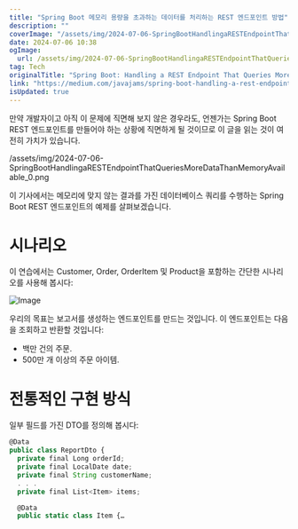 ```yaml
---
title: "Spring Boot 메모리 용량을 초과하는 데이터를 처리하는 REST 엔드포인트 방법"
description: ""
coverImage: "/assets/img/2024-07-06-SpringBootHandlingaRESTEndpointThatQueriesMoreDataThanMemoryAvailable_0.png"
date: 2024-07-06 10:38
ogImage: 
  url: /assets/img/2024-07-06-SpringBootHandlingaRESTEndpointThatQueriesMoreDataThanMemoryAvailable_0.png
tag: Tech
originalTitle: "Spring Boot: Handling a REST Endpoint That Queries More Data Than Memory Available"
link: "https://medium.com/javajams/spring-boot-handling-a-rest-endpoint-that-queries-more-data-than-memory-available-a0c049548d04"
isUpdated: true
---
```





만약 개발자이고 아직 이 문제에 직면해 보지 않은 경우라도, 언젠가는 Spring Boot REST 엔드포인트를 만들어야 하는 상황에 직면하게 될 것이므로 이 글을 읽는 것이 여전히 가치가 있습니다.

/assets/img/2024-07-06-SpringBootHandlingaRESTEndpointThatQueriesMoreDataThanMemoryAvailable_0.png

이 기사에서는 메모리에 맞지 않는 결과를 가진 데이터베이스 쿼리를 수행하는 Spring Boot REST 엔드포인트의 예제를 살펴보겠습니다.

# 시나리오

<div class="content-ad"></div>

이 연습에서는 Customer, Order, OrderItem 및 Product을 포함하는 간단한 시나리오를 사용해 봅시다:

![Image](/assets/img/2024-07-06-SpringBootHandlingaRESTEndpointThatQueriesMoreDataThanMemoryAvailable_1.png)

우리의 목표는 보고서를 생성하는 엔드포인트를 만드는 것입니다. 이 엔드포인트는 다음을 조회하고 반환할 것입니다:

- 백만 건의 주문.
- 500만 개 이상의 주문 아이템.

<div class="content-ad"></div>

# 전통적인 구현 방식

일부 필드를 가진 DTO를 정의해 봅시다:

```js
@Data
public class ReportDto {
  private final Long orderId;
  private final LocalDate date;
  private final String customerName;
  . . .
  private final List<Item> items;

  @Data
  public static class Item {…
``` 